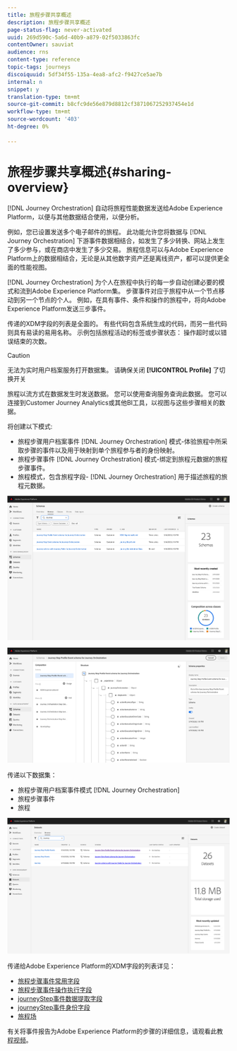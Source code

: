 ```yaml
---
title: 旅程步骤共享概述
description: 旅程步骤共享概述
page-status-flag: never-activated
uuid: 269d590c-5a6d-40b9-a879-02f5033863fc
contentOwner: sauviat
audience: rns
content-type: reference
topic-tags: journeys
discoiquuid: 5df34f55-135a-4ea8-afc2-f9427ce5ae7b
internal: n
snippet: y
translation-type: tm+mt
source-git-commit: b8cfc9de56e879d8812cf3871067252937454e1d
workflow-type: tm+mt
source-wordcount: '403'
ht-degree: 0%

---
```



# 旅程步骤共享概述{#sharing-overview}

[!DNL Journey Orchestration] 自动将旅程性能数据发送给Adobe Experience Platform，以便与其他数据结合使用，以便分析。

例如，您已设置发送多个电子邮件的旅程。 此功能允许您将数据与 [!DNL Journey Orchestration] 下游事件数据相结合，如发生了多少转换、网站上发生了多少参与，或在商店中发生了多少交易。 旅程信息可以与Adobe Experience Platform上的数据相结合，无论是从其他数字资产还是离线资产，都可以提供更全面的性能视图。

[!DNL Journey Orchestration] 为个人在旅程中执行的每一步自动创建必要的模式和流到Adobe Experience Platform集。 步骤事件对应于旅程中从一个节点移动到另一个节点的个人。 例如，在具有事件、条件和操作的旅程中，将向Adobe Experience Platform发送三步事件。

传递的XDM字段的列表是全面的。 有些代码包含系统生成的代码，而另一些代码则具有易读的易用名称。 示例包括旅程活动的标签或步骤状态： 操作超时或以错误结束的次数。

>[!CAUTION]
>
>无法为实时用户档案服务打开数据集。 请确保关闭 **[!UICONTROL Profile]** 了切换开关

旅程以流方式在数据发生时发送数据。 您可以使用查询服务查询此数据。 您可以连接到Customer Journey Analytics或其他BI工具，以视图与这些步骤相关的数据。

将创建以下模式:

* 旅程步骤用户档案事件 [!DNL Journey Orchestration] 模式-体验旅程中所采取步骤的事件以及用于映射到单个旅程参与者的身份映射。
* 旅程步骤事件 [!DNL Journey Orchestration] 模式-绑定到旅程元数据的旅程步骤事件。
* 旅程模式，包含旅程字段- [!DNL Journey Orchestration] 用于描述旅程的旅程元数据。

![](../assets/sharing1.png)

![](../assets/sharing2.png)

传递以下数据集：

* 旅程步骤用户档案事件模式 [!DNL Journey Orchestration]
* 旅程步骤事件
* 旅程

![](../assets/sharing3.png)

传递给Adobe Experience Platform的XDM字段的列表详见：

* [旅程步骤事件常用字段](../building-journeys/sharing-common-fields.md)
* [旅程步骤事件操作执行字段](../building-journeys/sharing-execution-fields.md)
* [journeyStep事件数据提取字段](../building-journeys/sharing-fetch-fields.md)
* [journeyStep事件身份字段](../building-journeys/sharing-identity-fields.md)
* [旅程场](../building-journeys/sharing-journey-fields.md)

有关将事件报告为Adobe Experience Platform的步骤的详细信息，请观看此教 [程视频](https://docs.adobe.com/content/help/en/journey-orchestration-learn/tutorials/reporting-step-events-to-adobe-experience-platform.html)。
